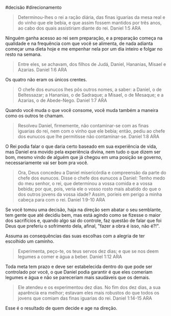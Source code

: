 #decisão #direcionamento

> Determinou-lhes o rei a ração diária, das finas iguarias da mesa real e do vinho que ele bebia, e que assim fossem mantidos por três anos, ao cabo dos quais assistiriam diante do rei.
> Daniel 1:5 ARA

Ninguém ganha acesso ao rei sem preparação, e a preparação começa na qualidade e na frequência com que você se alimenta, de nada adianta começar uma dieta hoje e me empenhar nela por um dia inteiro e folgar no resto na semana.

> Entre eles, se achavam, dos filhos de Judá, Daniel, Hananias, Misael e Azarias.
> Daniel 1:6 ARA

Os quatro não eram os únicos crentes.

> O chefe dos eunucos lhes pôs outros nomes, a saber: a Daniel, o de Beltessazar; a Hananias, o de Sadraque; a Misael, o de Mesaque; e a Azarias, o de Abede-Nego.
> Daniel 1:7 ARA

Quando você muda o que você consome, você muda também a maneira como os outros te chamam.

> Resolveu Daniel, firmemente, não contaminar-se com as finas iguarias do rei, nem com o vinho que ele bebia; então, pediu ao chefe dos eunucos que lhe permitisse não contaminar-se.
> Daniel 1:8 ARA

O Rei podia falar o que daria certo baseado em sua experiência de vida, mas Daniel era movido pela experiência divina, nem tudo o que dizem ser bom, mesmo vindo de alguém que já chegou em uma posição se governo, necessariamente vai ser bom pra você.

> Ora, Deus concedeu a Daniel misericórdia e compreensão da parte do chefe dos eunucos. Disse o chefe dos eunucos a Daniel: Tenho medo do meu senhor, o rei, que determinou a vossa comida e a vossa bebida; por que, pois, veria ele o vosso rosto mais abatido do que o dos outros jovens da vossa idade? Assim, poríeis em perigo a minha cabeça para com o rei.
> Daniel 1:9‭-‬10 ARA

Se você tomou uma decisão, haja na direção sem abatar o seu semblante, tem gente que até decidiu bem, mas está agindo como se fizesse o maior dos sacrifícios e, quando algo sai do controle, faz questão de falar que foi Deus que preferiu o sofrimento dela, afinal, "fazer a obra é isso, não é?!".

Assuma as consequências das suas escolhas com a alegria de ter escolhido um caminho.

> Experimenta, peço-te, os teus servos dez dias; e que se nos deem legumes a comer e água a beber.
> Daniel 1:12 ARA

Toda meta tem prazo e deve ser estabelecida dentro do que pode ser controlado por você, o que Daniel podia garantir é que eles comeriam legumes e água e não se pareceriam mais saudáveis que os demais.

> Ele atendeu e os experimentou dez dias. No fim dos dez dias, a sua aparência era melhor; estavam eles mais robustos do que todos os jovens que comiam das finas iguarias do rei.
> Daniel 1:14‭-‬15 ARA

Esse é o resultado de quem decide e age na direção.